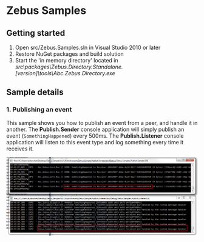 # Zebus Samples
## Getting started 
1. Open src/Zebus.Samples.sln in Visual Studio 2010 or later
2. Restore NuGet packages and build solution
3. Start the 'in memory directory' located in _src\packages\Zebus.Directory.Standalone.[version]\tools\Abc.Zebus.Directory.exe_

## Sample details
### 1. Publishing an event
This sample shows you how to publish an event from a peer, and handle it in another.
The **Publish.Sender** console application will simply publish an event (`SomethingHappened`) every 500ms. The **Publish.Listener** console application will listen to this event type and log something every time it receives it.

![](https://github.com/Abc-Arbitrage/Zebus.Samples/raw/master/img/1.1.png)
